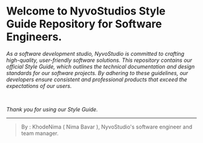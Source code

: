 # **Welcome to NyvoStudios Style Guide Repository for Software Engineers.**

*As a software development studio, NyvoStudio is committed to crafting high-quality, user-friendly software solutions. This repository contains our official Style Guide, which outlines the technical documentation and design standards for our software projects. By adhering to these guidelines, our developers ensure consistent and professional products that exceed the expectations of our users.*

<br>

*Thank you for using our Style Guide.*

---

> By : KhodeNima ( Nima Bavar ), NyvoStudio's software engineer and team manager.
